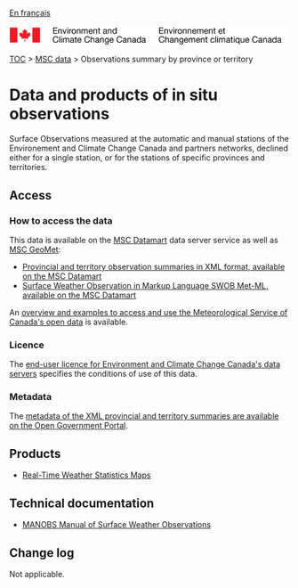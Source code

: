 [En français](readme_obs_insitu_fr.md)

![ECCC logo](../../img_eccc-logo.png)

[TOC](../../readme_en.md) > [MSC data](../readme_en.md) > Observations summary by province or territory 

# Data and products of in situ observations

Surface Observations measured at the automatic and manual stations of the Environement and Climate Change Canada and partners networks, declined either for a single station, or for the stations of specific provinces and territories. 

## Access

### How to access the data

This data is available on the [MSC Datamart](../../msc-datamart/readme_en.md) data server service as well as [MSC GeoMet](../../msc-geomet/readme_en.md):

* [Provincial and territory observation summaries in XML format, available on the MSC Datamart](readme_obs_insitu_xmldatamart_en.md) 
* [Surface Weather Observation in Markup Language SWOB Met-ML, available on the MSC Datamart](readme_obs_insitu_swobdatamart_en.md)

An [overview and examples to access and use the Meteorological Service of Canada's open data](../../usage/readme_en.md) is available.

### Licence

The [end-user licence for Environment and Climate Change Canada's data servers](../../licence/readme_en.md) specifies the conditions of use of this data.

### Metadata

The [metadata of the XML provincial and territory summaries are available on the Open Government Portal](https://open.canada.ca/data/en/dataset/493966f9-f683-4e56-8fa6-8799999c00bd).

## Products

* [Real-Time Weather Statistics Maps](https://collaboration.cmc.ec.gc.ca/cmc/wtoftpa/www/)

## Technical documentation

* [MANOBS Manual of Surface Weather Observations](https://www.canada.ca/en/environment-climate-change/services/weather-manuals-documentation/manobs-surface-observations.html)

## Change log

Not applicable.
